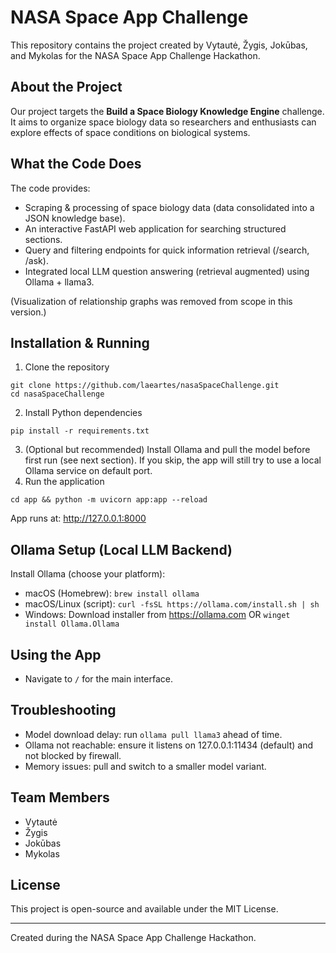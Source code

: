 # NASA Space App Challenge

This repository contains the project created by Vytautė, Žygis, Jokūbas, and Mykolas for the NASA Space App Challenge Hackathon.

## About the Project
Our project targets the **Build a Space Biology Knowledge Engine** challenge. It aims to organize space biology data so researchers and enthusiasts can explore effects of space conditions on biological systems.

## What the Code Does
The code provides:
- Scraping & processing of space biology data (data consolidated into a JSON knowledge base).
- An interactive FastAPI web application for searching structured sections.
- Query and filtering endpoints for quick information retrieval (/search, /ask).
- Integrated local LLM question answering (retrieval augmented) using Ollama + llama3.

(Visualization of relationship graphs was removed from scope in this version.)

## Installation & Running
1. Clone the repository
```
git clone https://github.com/laeartes/nasaSpaceChallenge.git
cd nasaSpaceChallenge
```
2. Install Python dependencies
```
pip install -r requirements.txt
```
3. (Optional but recommended) Install Ollama and pull the model before first run (see next section). If you skip, the app will still try to use a local Ollama service on default port.
4. Run the application 

```
cd app && python -m uvicorn app:app --reload
```
App runs at: http://127.0.0.1:8000

## Ollama Setup (Local LLM Backend)
Install Ollama (choose your platform):
- macOS (Homebrew): `brew install ollama`
- macOS/Linux (script): `curl -fsSL https://ollama.com/install.sh | sh`
- Windows: Download installer from https://ollama.com OR `winget install Ollama.Ollama`

## Using the App
- Navigate to `/` for the main interface.


## Troubleshooting
- Model download delay: run `ollama pull llama3` ahead of time.
- Ollama not reachable: ensure it listens on 127.0.0.1:11434 (default) and not blocked by firewall.
- Memory issues: pull and switch to a smaller model variant.

## Team Members
- Vytautė
- Žygis
- Jokūbas
- Mykolas

## License
This project is open-source and available under the MIT License.

---
Created during the NASA Space App Challenge Hackathon.

